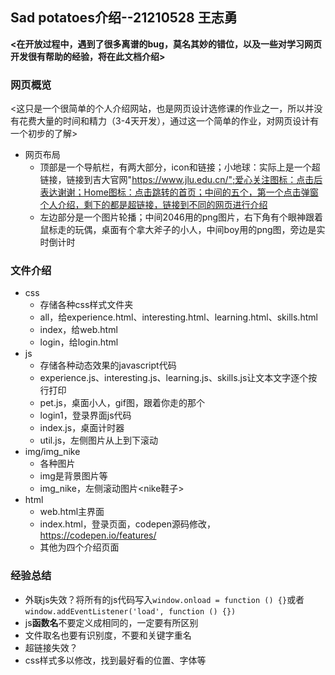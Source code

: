 ## Sad potatoes介绍--21210528 王志勇
**<在开放过程中，遇到了很多离谱的bug，莫名其妙的错位，以及一些对学习网页开发很有帮助的经验，将在此文档介绍>**
### 网页概览
<这只是一个很简单的个人介绍网站，也是网页设计选修课的作业之一，所以并没有花费大量的时间和精力（3-4天开发），通过这一个简单的作业，对网页设计有一个初步的了解>
- 网页布局
    - 顶部是一个导航栏，有两大部分，icon和链接；小地球：实际上是一个超链接，链接到吉大官网"https://www.jlu.edu.cn/";爱心关注图标：点击后表达谢谢；Home图标：点击跳转的首页；中间的五个，第一个点击弹窗个人介绍，剩下的都是超链接，链接到不同的网页进行介绍
    - 左边部分是一个图片轮播；中间2046用的png图片，右下角有个眼神跟着鼠标走的玩偶，桌面有个拿大斧子的小人，中间boy用的png图，旁边是实时倒计时
### 文件介绍
- css
   - 存储各种css样式文件夹
   - all，给experience.html、interesting.html、learning.html、skills.html
   - index，给web.html
   - login，给login.html
- js
   - 存储各种动态效果的javascript代码
   - experience.js、interesting.js、learning.js、skills.js让文本文字逐个按行打印
   - pet.js，桌面小人，gif图，跟着你走的那个
   - login1，登录界面js代码
   - index.js，桌面计时器
   - util.js，左侧图片从上到下滚动
- img/img_nike
   - 各种图片
   - img是背景图片等
   - img_nike，左侧滚动图片<nike鞋子>
- html
  - web.html主界面
  - index.html，登录页面，codepen源码修改，https://codepen.io/features/
  - 其他为四个介绍页面
### 经验总结
- 外联js失效？将所有的js代码写入`window.onload = function () {}`或者`window.addEventListener('load', function () {})`
- js**函数名**不要定义成相同的，一定要有所区别
- 文件取名也要有识别度，不要和关键字重名
- 超链接失效？
- css样式多以修改，找到最好看的位置、字体等